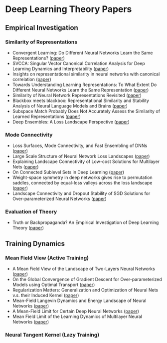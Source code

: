 # Deep Learning Theory Papers

## Empirical Investigation

### Similarity of Representations

- Convergent Learning: Do Different Neural Networks Learn the Same Representations? ([paper](https://arxiv.org/abs/1511.07543))
- SVCCA: Singular Vector Canonical Correlation Analysis for Deep Learning Dynamics and Interpretability ([paper](http://papers.nips.cc/paper/7188-svcca-singular-vector-canonical-correlation-analysis-for-deep-understanding-and-improvement))
- Insights on representational similarity in neural networks with canonical correlation ([paper](http://papers.nips.cc/paper/7815-insights-on-representational-similarity-in-neural-networks-with-canonical-correlation))
- Towards Understanding Learning Representations: To What Extent Do Different Neural Networks Learn the Same Representation ([paper](https://arxiv.org/abs/1810.11750))
- Similarity of Neural Network Representations Revisited ([paper](https://arxiv.org/abs/1905.00414))
- Blackbox meets blackbox: Representational Similarity and Stability Analysis of Neural Language Models and Brains ([paper](https://arxiv.org/pdf/1906.01539))
- Subspace Match Probably Does Not Accurately Assess the Similarity of Learned Representations ([paper](https://arxiv.org/abs/1901.00884))
- Deep Ensembles: A Loss Landscape Perspective ([paper](https://arxiv.org/abs/1912.02757))

### Mode Connectivity

- Loss Surfaces, Mode Connectivity, and Fast Ensembling of DNNs ([paper](https://arxiv.org/abs/1802.10026))
- Large Scale Structure of Neural Network Loss Landscapes ([paper](https://arxiv.org/abs/1906.04724))
- Explaining Landscape Connectivity of Low-cost Solutions for Multilayer Nets ([paper](http://papers.nips.cc/paper/9602-explaining-landscape-connectivity-of-low-cost-solutions-for-multilayer-nets))
- On Connected Sublevel Sets in Deep Learning ([paper](https://arxiv.org/abs/1901.07417))
- Weight-space symmetry in deep networks gives rise to permutation saddles, connected by equal-loss valleys across the loss landscape ([paper](https://arxiv.org/abs/1907.02911))
- Landscape Connectivity and Dropout Stability of SGD Solutions for Over-parameterized Neural Networks ([paper](https://arxiv.org/pdf/1912.10095))

### Evaluation of Theory

- Truth or Backpropaganda? An Empirical Investigation of Deep Learning Theory ([paper](https://arxiv.org/abs/1910.00359))

## Training Dynamics

### Mean Field View (Active Training)

- A Mean Field View of the Landscape of Two-Layers Neural Networks ([paper](https://arxiv.org/abs/1804.06561))
- On the Global Convergence of Gradient Descent for Over-parameterized Models using Optimal Transport ([paper](http://papers.nips.cc/paper/7567-on-the-global-convergence-of-gradient-descent-for-over-parameterized-models-using-optimal-transport))
- Regularization Matters: Generalization and Optimization of Neural Nets v.s. their Induced Kernel ([paper](https://arxiv.org/abs/1810.05369v3))
- Mean-Field Langevin Dynamics and Energy Landscape of Neural Networks ([paper](https://arxiv.org/abs/1905.07769))
- A Mean-Field Limit for Certain Deep Neural Networks ([paper](https://arxiv.org/abs/1906.00193))
- Mean Field Limit of the Learning Dynamics of Multilayer Neural Networks ([paper](https://arxiv.org/abs/1902.02880))

### Neural Tangent Kernel (Lazy Training)
